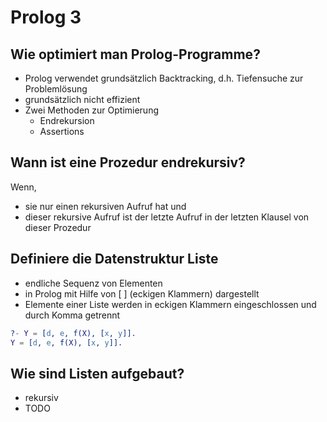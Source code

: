 # Prolog 3



## Wie optimiert man Prolog-Programme?

* Prolog verwendet grundsätzlich Backtracking, d.h. Tiefensuche zur Problemlösung
* grundsätzlich nicht effizient
* Zwei Methoden zur Optimierung
  * Endrekursion
  * Assertions



## Wann ist eine Prozedur endrekursiv?

Wenn,

* sie nur einen rekursiven Aufruf hat und
* dieser rekursive Aufruf ist der letzte Aufruf in der letzten Klausel von dieser Prozedur



## Definiere die Datenstruktur Liste

* endliche Sequenz von Elementen
* in Prolog mit Hilfe von [ ] (eckigen Klammern) dargestellt
* Elemente einer Liste werden in eckigen Klammern eingeschlossen und durch Komma getrennt

```erlang
?- Y = [d, e, f(X), [x, y]].
Y = [d, e, f(X), [x, y]].
```



## Wie sind Listen aufgebaut?

* rekursiv
* TODO

